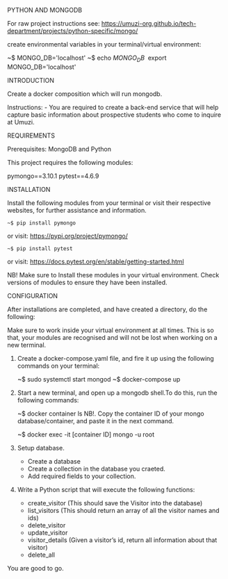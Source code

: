 PYTHON AND MONGODB

For raw project instructions see: https://umuzi-org.github.io/tech-department/projects/python-specific/mongo/

create environmental variables in your terminal/virtual environment:

~$ MONGO_DB='localhost'
~$ echo $MONGO_DB
~$ export MONGO_DB='localhost'



INTRODUCTION

Create a docker composition which will run mongodb. 

Instructions:
    - You are required to create a back-end service that will help capture basic information about prospective students who come to inquire at Umuzi.


REQUIREMENTS

Prerequisites: MongoDB and Python

This project requires the following modules:

pymongo==3.10.1
pytest==4.6.9


INSTALLATION

Install the following modules from your terminal or visit their respective websites, for further assistance and information.

    ~$ pip install pymongo

or visit: https://pypi.org/project/pymongo/

    ~$ pip install pytest

or visit: https://docs.pytest.org/en/stable/getting-started.html

NB! Make sure to Install these modules in your virtual environment. Check versions of modules to ensure they have been installed.



CONFIGURATION

After installations are completed, and have created a directory, do the following:

Make sure to work inside your virtual environment at all times. This is so that, your modules are recognised and will not be lost when working on a new terminal.

1. Create a docker-compose.yaml file, and fire it up using the following commands on your terminal:

    ~$ sudo systemctl start mongod
    ~$ docker-compose up

2. Start a new terminal, and open up a mongodb shell.To do this, run the following commands:

    ~$ docker container ls
NB!. Copy the container ID of your mongo database/container, and paste it in the next command.

    ~$ docker exec -it [container ID] mongo -u root

3. Setup database.
    - Create a database
    - Create a collection in the database you craeted.
    - Add required fields to your collection.

3. Write a Python script that will execute the following functions:

    - create_visitor (This should save the Visitor into the database)
    - list_visitors (This should return an array of all the visitor names and ids)
    - delete_visitor
    - update_visitor
    - visitor_details (Given a visitor’s id, return all information about that visitor)
    - delete_all

You are good to go.

